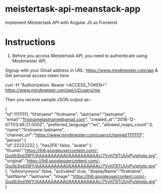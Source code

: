 # meistertask-api-meanstack-app
Implement Meistertask API with Angular JS as Frontend

# Instructions

1. Before you access Meistertask API, you need to authenticate using Mindmeister API, 

Signup with your Gmail address in URL: https://www.mindmeister.com/api & Get personal access token here


curl -H "Authorization: Bearer <ACCESS_TOKEN>" https://www.mindmeister.com/api/v2/users/me

Then you receive sample JSON output as:-

{  
   "id":11111111,
   "firstname":"firstname",
   "lastname":"lastname",
   "email":"firstnamelastname@gmail.com",
   "created_at":"2018-12-07T03:46:21.000Z",
   "preferred_language":"en",
   "allowed_maps_count":3,
   "name":"firstname lastname",
   "channel_url":"https://www.mindmeister.com/users/channel/11111111",
   "person":{  
      "id":22222222
   },
   "has2FA":false,
   "avatar":{  
      "thumb":"https://lh6.googleusercontent.com/-Guzlb3nd3WY/AAAAAAAAAAI/AAAAAAAAAAc/7VvhT9TUUyPy/photo.jpg",
      "original":"https://lh6.googleusercontent.com/-Guzlb3nd3WY/AAAAAAAAAAI/AAAAAAAAAAc/7VvhT9TUUyPy/photo.jpg"
   },
   "isAnonymous":false,
   "activated":true,
   "displayName":"firstname",
   "lastName":"lastname",
   "image":"https://lh6.googleusercontent.com/-Guzlb3nd3WY/AAAAAAAAAAI/AAAAAAAAAAc/7VvhT9TUUyPy/photo.jpg"
}
